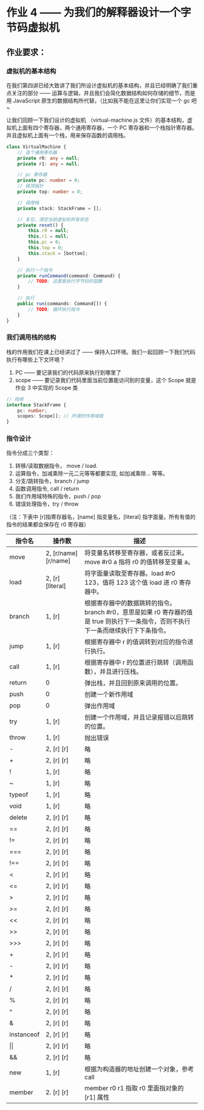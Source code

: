 # 作业 4 —— 为我们的解释器设计一个字节码虚拟机

## 作业要求：

### 虚拟机的基本结构

在我们第四讲已经大致讲了我们所设计虚拟机的基本结构，并且已经明确了我们重点关注的部分 —— 运算与逻辑，并且我们会简化数据结构如何存储的细节，而是用 JavaScript 原生的数据结构所代替。（比如我不能在这里让你们实现一个 gc 吧~

让我们回顾一下我们设计的虚拟机 （virtual-machine.js 文件）的基本结构，虚拟机上面有四个寄存器，两个通用寄存器，一个 PC 寄存器和一个栈指针寄存器。并且虚拟机上面有一个栈，用来保存函数的调用栈。

```TypeScript
class VirtualMachine {
	// 连个通用寄存器
	private r0: any = null;
	private r1: any = null;

	// pc 寄存器
	private pc: number = 0;
	// 栈顶指针
	private top: number = 0;

	// 调用栈
	private stack: StackFrame = [];

	// 复位，清空当前虚拟机所有状态
	private reset() {
		this.r0 = null;
		this.r1 = null;
		this.pc = 0;
		this.top = 0;
		this.stack = [bottom];
	}

	// 执行一个指令
	private runCommand(command: Command) {
		// TODO: 这里是执行字节码的函数
	}

	// 执行
	public run(commands: Command[]) {
		// TODO: 循环执行指令
	}
}
```


### 我们调用栈的结构
栈的作用我们在课上已经讲过了 —— 保持入口环境。我们一起回顾一下我们代码执行有哪些上下文环境？

1. PC —— 要记录我们的代码原来执行到哪里了
2. scope —— 要记录我们代码里面当前位置能访问到的变量，这个 Scope 就是作业 3 中实现的 Scope 类

```TypeScript
// 栈帧
interface StackFrame {
	pc: number;
	scopes: Scope[]; // 所谓的作用域链
}
```

### 指令设计
指令分成三个类型：
1. 转移/读取数据指令， move / load.
2. 运算指令，加减乘除一元二元等等都要实现, 如加减乘除... 等等。
3. 分支/跳转指令，branch / jump
4. 函数调用指令, call / return
4. 我们作用域特殊的指令，push / pop
4. 错误处理指令，try / throw



（注：下表中 [r]指寄存器名，[name] 指变量名，[literal] 指字面量。所有有值的指令的结果都会保存在 r0 寄存器）

| 指令名     | 操作数               | 描述                                                         |
| ---------- | -------------------- | ------------------------------------------------------------ |
| move       | 2, [r/name] [r/name] | 将变量名转移至寄存器，或者反过来。move #r0 a 指将 r0 的值转移至变量 a。 |
| load       | 2, [r] [literal]     | 将字面量读取至寄存器。load #r0 123，值将 123 这个值 load 进 r0 寄存器中。 |
| branch     | 1, [r]               | 根据寄存器中的数据跳转的指令。branch #r0，意思是如果 r0 寄存器的值是 true 则执行下一条指令，否则不执行下一条而继续执行下下条指令。 |
| jump       | 1, [r]               | 根据寄存器中 r 的值调转到对应的指令进行执行。                |
| call       | 1, [r]               | 根据寄存器中 r 的位置进行跳转（调用函数），并且进行压栈。    |
| return     | 0                    | 弹出栈，并且回到原来调用的位置。                             |
| push       | 0                    | 创建一个新作用域                                             |
| pop        | 0                    | 弹出作用域                                                   |
| try        | 1, [r]               | 创建一个作用域，并且记录报错以后跳转的位置。                 |
| throw      | 1, [r]               | 抛出错误                                                     |
| -          | 2, [r] [r]           | 略                                                           |
| +          | 2, [r] [r]           | 略                                                           |
| !          | 1, [r]               | 略                                                           |
| ~          | 1, [r]               | 略                                                           |
| typeof     | 1, [r]               | 略                                                           |
| void       | 1, [r]               | 略                                                           |
| delete     | 2, [r] [r]           | 略                                                           |
| ==         | 2, [r] [r]           | 略                                                           |
| !=         | 2, [r] [r]           | 略                                                           |
| ===        | 2, [r] [r]           | 略                                                           |
| !==        | 2, [r] [r]           | 略                                                           |
| <          | 2, [r] [r]           | 略                                                           |
| <=         | 2, [r] [r]           | 略                                                           |
| >          | 2, [r] [r]           | 略                                                           |
| >=         | 2, [r] [r]           | 略                                                           |
| <<         | 2, [r] [r]           | 略                                                           |
| >>         | 2, [r] [r]           | 略                                                           |
| >>>        | 2, [r] [r]           | 略                                                           |
| +          | 2, [r] [r]           | 略                                                           |
| -          | 2, [r] [r]           | 略                                                           |
| *          | 2, [r] [r]           | 略                                                           |
| /          | 2, [r] [r]           | 略                                                           |
| %          | 2, [r] [r]           | 略                                                           |
| ^          | 2, [r] [r]           | 略                                                           |
| &          | 2, [r] [r]           | 略                                                           |
| instanceof | 2, [r] [r]           | 略                                                           |
| \|\|       | 2, [r] [r]           | 略                                                           |
| &&         | 2, [r] [r]           | 略                                                           |
| new        | 1, [r]               | 根据为构造器的地址创建一个对象，参考 call                    |
| member     | 2. [r] [r]           | member r0 r1 指取 r0 里面指对象的 [r1] 属性                  |

